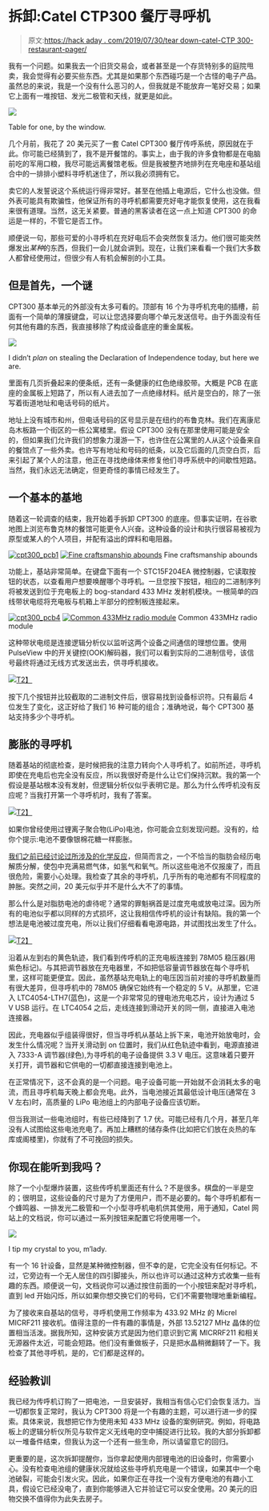 # 拆卸:Catel CTP300 餐厅寻呼机

> 原文:[https://hack aday . com/2019/07/30/tear down-catel-CTP 300-restaurant-pager/](https://hackaday.com/2019/07/30/teardown-catel-ctp300-restaurant-pager/)

我有一个问题。如果我去一个旧货交易会，或者甚至是一个存货特别多的庭院甩卖，我会觉得有必要买些东西。尤其是如果那个东西碰巧是一个古怪的电子产品。虽然总的来说，我是一个没有什么恶习的人，但我就是不能放弃一笔好交易；如果它上面有一堆按钮、发光二极管和天线，就更是如此。

[![](../Images/89c220536cebce13d86fc66c5126dcd2.png)](https://hackaday.com/wp-content/uploads/2019/07/pager_mre.jpg)

Table for one, by the window.

几个月前，我花了 20 美元买了一套 Catel CPT300 餐厅传呼系统，原因就在于此。你可能已经猜到了，我不是开餐馆的。事实上，由于我的许多食物都是在电脑前吃的军用口粮，我尽可能远离餐馆老板。但是我被整齐地排列在充电座和基站组合中的一排排小塑料寻呼机迷住了，所以我必须拥有它。

卖它的人发誓说这个系统运行得非常好。甚至在他插上电源后，它什么也没做。但外表可能具有欺骗性，他保证所有的寻呼机都需要充好电才能恢复使用，这在我看来很有道理。当然，这无关紧要。普通的黑客读者在这一点上知道 CPT300 的命运是一样的，不管它是否工作。

顺便说一句，那些可爱的小寻呼机在充好电后不会突然恢复活力。他们很可能突然爆发出*某种*的东西，但我们一会儿就会讲到。现在，让我们来看看一个我们大多数人都曾经使用过，但很少有人有机会解剖的小工具。

## 但是首先，一个谜

CPT300 基本单元的外部没有太多可看的。顶部有 16 个为寻呼机充电的插槽，前面有一个简单的薄膜键盘，可以让您选择要向哪个单元发送信号。由于外面没有任何其他有趣的东西，我直接移除了构成设备底座的重金属板。

[![](../Images/a55c977b4f19601b935d6c3b96dc2182.png)](https://hackaday.com/wp-content/uploads/2019/07/cpt300_secrets.jpg)

I didn’t *plan* on stealing the Declaration of Independence today, but here we are.

里面有几页折叠起来的便条纸，还有一条健康的红色绝缘胶带。大概是 PCB 在底座的金属板上短路了，所以有人进去加了一点绝缘材料。纸片是空白的，除了一张写着街道地址和电话号码的纸片。

地址上没有城市和州，但电话号码的区号显示是在纽约的布鲁克林。我们在离康尼岛木板路一个街区的一栋公寓楼里。假设 CPT300 没有在那里使用可能是安全的，但如果我们允许我们的想象力漫游一下，也许住在公寓里的人从这个设备来自的餐馆点了一些外卖。也许写有地址和号码的纸条，以及它后面的几页空白页，后来引起了某个人的注意，他正在寻找绝缘体来修复他们寻呼系统中的间歇性短路。当然，我们永远无法确定，但更奇怪的事情已经发生了。

## 一个基本的基地

随着这一轮调查的结束，我开始着手拆卸 CPT300 的底座。但事实证明，在谷歌地图上浏览布鲁克林的餐馆可能更令人兴奋。这种设备的设计和执行很容易被视为原型或某人的个人项目，并配有溢出的焊料和电阻器。

 [![cpt300_pcb1](../Images/df1b06ee3a614231651d819e283730f7.png "cpt300_pcb1")](https://hackaday.com/2019/07/30/teardown-catel-ctp300-restaurant-pager/cpt300_pcb1/)  [![Fine craftsmanship abounds](../Images/564fa3b1a32dfe1e2327667e478970ca.png "cpt300_pcb2")](https://hackaday.com/2019/07/30/teardown-catel-ctp300-restaurant-pager/cpt300_pcb2/) Fine craftsmanship abounds

功能上，基站非常简单。在键盘下面有一个 STC15F204EA 微控制器，它读取按钮的状态，以查看用户想要唤醒哪个寻呼机。一旦您按下按钮，相应的二进制序列将被发送到位于充电板上的 bog-standard 433 MHz 发射机模块。一根简单的四线带状电缆将充电板与机箱上半部分的控制板连接起来。

 [![cpt300_pcb4](../Images/97e3fbf13ea07e105a963d19ac9e34ea.png "cpt300_pcb4")](https://hackaday.com/2019/07/30/teardown-catel-ctp300-restaurant-pager/cpt300_pcb4/)  [![Common 433MHz radio module](../Images/3a2885ded6e1592c989f9772ccf80ca5.png "cpt300_pcb3")](https://hackaday.com/2019/07/30/teardown-catel-ctp300-restaurant-pager/cpt300_pcb3/) Common 433MHz radio module

这种带状电缆是连接逻辑分析仪以监听这两个设备之间通信的理想位置。使用 PulseView 中的开关键控(OOK)解码器，我们可以看到实际的二进制信号，该信号最终将通过无线方式发送出去，供寻呼机接收。

[![](../Images/98381b89aff7f50499492714b415fd35.png)T2】](https://hackaday.com/wp-content/uploads/2019/07/cpt300_logic_800.png)

按下几个按钮并比较截取的二进制文件后，很容易找到设备标识符。只有最后 4 位发生了变化，这正好给了我们 16 种可能的组合；准确地说，每个 CPT300 基站支持多少个寻呼机。

## 膨胀的寻呼机

随着基站的彻底检查，是时候把我的注意力转向个人寻呼机了。如前所述，寻呼机即使在充电后也完全没有反应，所以我很好奇是什么让它们保持沉默。我的第一个假设是基站根本没有发射，但逻辑分析仪似乎表明它是。那么为什么传呼机没有反应呢？当我打开第一个寻呼机时，我有了答案。

[![](../Images/11f0341fe5dad8db019c5cfcde7c9387.png)T2】](https://hackaday.com/wp-content/uploads/2019/07/cpt300_pager.jpg)

如果你曾经使用过锂离子聚合物(LiPo)电池，你可能会立刻发现问题。没有的，给你个提示:电池不要像银棉花糖一样膨胀。

[我们之前已经讨论过所涉及的化学反应](https://hackaday.com/2017/09/18/the-science-behind-lithium-cell-characteristics-and-safety/)，但简而言之，一个不恰当的脂肪会经历电解质分解，使包中充满易燃气体，如氢气和氧气。所以这些电池不仅报废了，而且很危险，需要小心处理。我检查了其余的寻呼机，几乎所有的电池都有不同程度的肿胀。突然之间，20 美元似乎并不是什么大不了的事情。

那么什么是对脂肪电池的虐待呢？通常的罪魁祸首是过度充电或放电过深。因为所有的电池似乎都以同样的方式损坏，这让我相信传呼机的设计有缺陷。我的第一个想法是电池被过度充电，所以让我们仔细看看电源电路，并试图找出发生了什么。

[![](../Images/5ed472a2272ff1fe49e6fb46e0169337.png)T2】](https://hackaday.com/wp-content/uploads/2019/07/cpt300_charge_annotated.jpg)

沿着从左到右的黄色轨迹，我们看到传呼机的正充电板连接到 78M05 稳压器(用紫色标记)。与其把调节器放在充电器里，不如把低容量调节器放在每个寻呼机里，这样可能更便宜。因此，虽然基站充电轨上的电压因当前对接的寻呼机数量而有很大差异，但寻呼机中的 78M05 确保它始终有一个稳定的 5 V。从那里，它进入 LTC4054-LTH7(蓝色)，这是一个非常常见的锂电池充电芯片，设计为通过 5 V USB 运行。在 LTC4054 之后，走线连接到滑动开关的同一侧，直接进入电池连接器。

因此，充电器似乎组装得很好，但当寻呼机从基站上拆下来，电池开始放电时，会发生什么情况呢？当开关滑动到 on 位置时，我们从红色轨迹中看到，电源直接进入 7333-A 调节器(绿色),为寻呼机的电子设备提供 3.3 V 电压。这意味着只要开关打开，调节器和它供电的一切都直接连接到电池上。

在正常情况下，这不会真的是一个问题。电子设备可能一开始就不会消耗太多的电流，而且寻呼机每天晚上都会充电。此外，当电池接近其最低设计电压(通常在 3 V 左右)时，高质量的 LiPo 电池组上的内部电子设备应该切断。

但当我测试一些电池组时，有些已经降到了 1.7 伏。可能已经有几个月，甚至几年没有人试图给这些电池充电了。再加上糟糕的储存条件(比如把它们放在炎热的车库或阁楼里)，你就有了不可挽回的损失。

## 你现在能听到我吗？

除了一个小型爆炸装置，这些传呼机里面还有什么？不是很多。棋盘的一半是空的；很明显，这些设备的尺寸是为了方便用户，而不是必要的。每个寻呼机都有一个蜂鸣器、一排发光二极管和一个小型寻呼机电机供其使用，用于通知，Catel 网站上的文档说，你可以通过一系列按钮来配置它将使用哪一个。

[![](../Images/f77607b38a0e3925ce6e75bdae30c7cd.png)](https://hackaday.com/wp-content/uploads/2019/07/cpt300_rf2.jpg)

I tip my crystal to you, m’lady.

有一个 16 针设备，显然是某种微控制器，但不幸的是，它完全没有任何标记。不过，它旁边有一个无人居住的四引脚接头，所以也许可以通过这种方式收集一些有趣的东西。顺便说一句，文档说你可以通过按住前面的一个小按钮来配对寻呼机，直到 led 开始闪烁，所以如果你想交换它们的号码，它们不需要物理地重新编程。

为了接收来自基站的信号，寻呼机使用工作频率为 433.92 MHz 的 Micrel MICRF211 接收机。值得注意的一件有趣的事情是，外部 13.52127 MHz 晶体的位置相当活泼。据我所知，这种安装方式是因为他们意识到它离 MICRRF211 和相关无源器件太近，可能会短路。他们没有重做板子，只是把水晶稍微翻转了一下。我检查了其他寻呼机，是的，它们都是这样的。

## 经验教训

我已经为传呼机订购了一把电池，一旦安装好，我相当有信心它们会恢复活力。当一切都恢复正常时，我认为 CPT300 将是一个有趣的主题，可以进行进一步的探索。具体来说，我想把它作为使用未知 433 MHz 设备的案例研究。例如，将电路板上的逻辑分析仪所见与软件定义无线电的空中捕捉进行比较。我的大部分拆卸都以一堆备件结束，但我认为这一个还有一些生命，所以请留意它的回归。

更重要的是，这次拆卸提醒你，当你拿起使用内部锂电池的旧设备时，你需要小心。没有检查电池组的健康状况就给这些寻呼机充电是一个错误，如果其中一个电池破裂，可能会引发火灾。因此，如果你正在寻找一个没有方便电池的有趣小工具，假设它已经没电了，直到你能够进入它并验证它可以安全使用。20 美元的旧物交换不值得你为此失去房子。